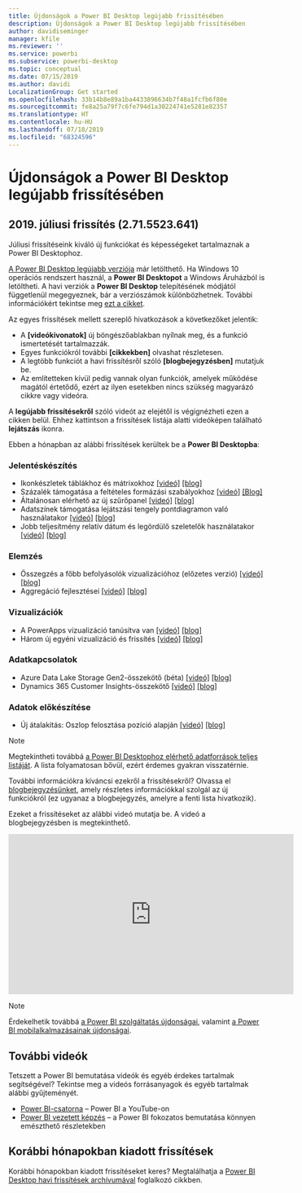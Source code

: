 ```yaml
---
title: Újdonságok a Power BI Desktop legújabb frissítésében
description: Újdonságok a Power BI Desktop legújabb frissítésében
author: davidiseminger
manager: kfile
ms.reviewer: ''
ms.service: powerbi
ms.subservice: powerbi-desktop
ms.topic: conceptual
ms.date: 07/15/2019
ms.author: davidi
LocalizationGroup: Get started
ms.openlocfilehash: 33b14b8e89a1ba4433896634b7f48a1fcfb6f80e
ms.sourcegitcommit: fe8a25a79f7c6fe794d1a30224741e5281e82357
ms.translationtype: HT
ms.contentlocale: hu-HU
ms.lasthandoff: 07/18/2019
ms.locfileid: "68324596"
---
```

# <a name="whats-new-in-the-latest-power-bi-desktop-update"></a>Újdonságok a Power BI Desktop legújabb frissítésében 

## <a name="july-2019-update-2715523641"></a>2019. júliusi frissítés (2.71.5523.641)

Júliusi frissítéseink kiváló új funkciókat és képességeket tartalmaznak a Power BI Desktophoz. 

[A Power BI Desktop legújabb verziója](https://powerbi.microsoft.com/desktop) már letölthető. Ha Windows 10 operációs rendszert használ, a **Power BI Desktopot** a Windows Áruházból is letöltheti. A havi verziók a **Power BI Desktop** telepítésének módjától függetlenül megegyeznek, bár a verziószámok különbözhetnek. További információkért tekintse meg [ezt a cikket](desktop-get-the-desktop.md). 

Az egyes frissítések mellett szereplő hivatkozások a következőket jelentik:

* A **[videókivonatok]** új böngészőablakban nyílnak meg, és a funkció ismertetését tartalmazzák.
* Egyes funkciókról további **[cikkekben]** olvashat részletesen.
* A legtöbb funkciót a havi frissítésről szóló **[blogbejegyzésben]** mutatjuk be.
* Az említetteken kívül pedig vannak olyan funkciók, amelyek működése magától értetődő, ezért az ilyen esetekben nincs szükség magyarázó cikkre vagy videóra.

A **legújabb frissítésekről** szóló videót az elejétől is végignézheti ezen a cikken belül. Ehhez kattintson a frissítések listája alatti videóképen található **lejátszás** ikonra.

Ebben a hónapban az alábbi frissítések kerültek be a **Power BI Desktopba**:

### <a name="reporting"></a>Jelentéskészítés
* Ikonkészletek táblákhoz és mátrixokhoz  [[videó]](https://youtu.be/l7OMRUF9UYg?t=11)  [[blog]](https://powerbi.microsoft.com/blog/power-bi-desktop-july-2019-feature-summary/#iconSets) 
* Százalék támogatása a feltételes formázási szabályokhoz [[videó]](https://youtu.be/l7OMRUF9UYg?t=445)  [[Blog]](https://powerbi.microsoft.com/blog/power-bi-desktop-july-2019-feature-summary/#percentRules)
* Általánosan elérhető az új szűrőpanel [[videó]](https://youtu.be/l7OMRUF9UYg?t=543)  [[blog]](https://powerbi.microsoft.com/blog/power-bi-desktop-july-2019-feature-summary/#filterPane)
* Adatszínek támogatása lejátszási tengely pontdiagramon való használatakor [[videó]](https://youtu.be/l7OMRUF9UYg?t=610)  [[blog]](https://powerbi.microsoft.com/blog/power-bi-desktop-july-2019-feature-summary/#playAxis)
* Jobb teljesítmény relatív dátum és legördülő szeletelők használatakor [[videó]](https://youtu.be/l7OMRUF9UYg?t=669)  [[blog]](https://powerbi.microsoft.com/blog/power-bi-desktop-july-2019-feature-summary/#slicers)


### <a name="analytics"></a>Elemzés
* Összegzés a főbb befolyásolók vizualizációhoz (előzetes verzió) [[videó]](https://youtu.be/l7OMRUF9UYg?t=760)  [[blog]](https://powerbi.microsoft.com/blog/power-bi-desktop-july-2019-feature-summary/#keyInfluencers) 
* Aggregáció fejlesztései [[videó]](https://youtu.be/l7OMRUF9UYg?t=870)  [[blog]](https://powerbi.microsoft.com/blog/power-bi-desktop-july-2019-feature-summary/#aggregations) 


### <a name="visuals"></a>Vizualizációk
* A PowerApps vizualizáció tanúsítva van  [[videó]](https://youtu.be/l7OMRUF9UYg?t=894)  [[blog]](https://powerbi.microsoft.com/blog/power-bi-desktop-july-2019-feature-summary/#powerapps) 
* Három új egyéni vizualizáció és frissítés  [[videó]](https://youtu.be/l7OMRUF9UYg?t=932)  [[blog]](https://powerbi.microsoft.com/blog/power-bi-desktop-july-2019-feature-summary/#infocard) 


### <a name="data-connectivity"></a>Adatkapcsolatok
* Azure Data Lake Storage Gen2-összekötő (béta) [[videó]](https://youtu.be/l7OMRUF9UYg?t=1203)  [[blog]](https://powerbi.microsoft.com/blog/power-bi-desktop-july-2019-feature-summary/#azureDataLake) 
* Dynamics 365 Customer Insights-összekötő  [[videó]](https://youtu.be/l7OMRUF9UYg?t=1250)   [[blog]](https://powerbi.microsoft.com/blog/power-bi-desktop-july-2019-feature-summary/#customerInsights) 


### <a name="data-preparation"></a>Adatok előkészítése
* Új átalakítás: Oszlop felosztása pozíció alapján [[videó]](https://youtu.be/l7OMRUF9UYg?t=1321)  [[blog]](https://powerbi.microsoft.com/blog/power-bi-desktop-july-2019-feature-summary/#splitColumn) 


> [!NOTE]
> Megtekintheti továbbá [a Power BI Desktophoz elérhető adatforrások teljes listáját](desktop-data-sources.md). A lista folyamatosan bővül, ezért érdemes gyakran visszatérnie.

További információkra kíváncsi ezekről a frissítésekről? Olvassa el [blogbejegyzésünket](https://powerbi.microsoft.com/blog/power-bi-desktop-july-2019-feature-summary/), amely részletes információkkal szolgál az új funkciókról (ez ugyanaz a blogbejegyzés, amelyre a fenti lista hivatkozik).


Ezeket a frissítéseket az alábbi videó mutatja be. A videó a blogbejegyzésben is megtekinthető.

<iframe width="560" height="315" src="https://www.youtube.com/embed/l7OMRUF9UYg" frameborder="0" allow="accelerometer; autoplay; encrypted-media; gyroscope; picture-in-picture" allowfullscreen></iframe>

> [!NOTE]
> Érdekelhetik továbbá [a Power BI szolgáltatás újdonságai](service-whats-new.md), valamint [a Power BI mobilalkalmazásainak újdonságai](consumer/mobile/mobile-whats-new-in-the-mobile-apps.md).

## <a name="more-videos"></a>További videók

Tetszett a Power BI bemutatása videók és egyéb érdekes tartalmak segítségével? Tekintse meg a videós forrásanyagok és egyéb tartalmak alábbi gyűjteményét.

-   [Power BI-csatorna](https://www.youtube.com/user/mspowerbi) – Power BI a YouTube-on
-   [Power BI vezetett képzés](https://powerbi.microsoft.com/guided-learning/) – a Power BI fokozatos bemutatása könnyen emészthető részletekben

## <a name="previous-months-updates"></a>Korábbi hónapokban kiadott frissítések

Korábbi hónapokban kiadott frissítéseket keres? Megtalálhatja a [Power BI Desktop havi frissítések archívumával](desktop-latest-update-archive.md) foglalkozó cikkben.
